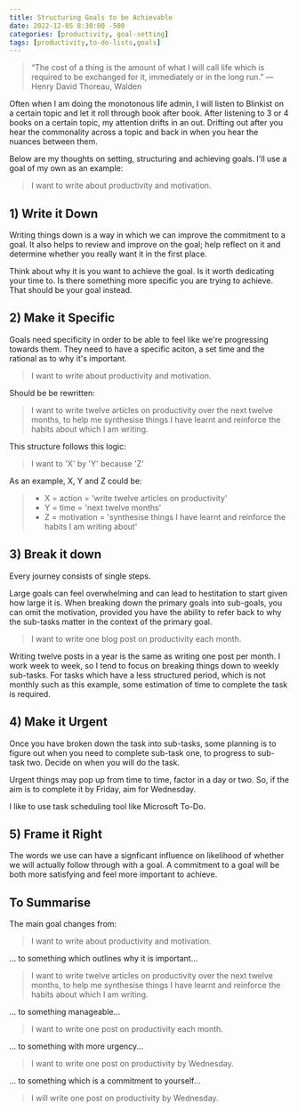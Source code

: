 ```yaml
---
title: Structuring Goals to be Achievable
date: 2022-12-05 8:30:00 -500
categories: [productivity, goal-setting]
tags: [productivity,to-do-lists,goals]
---
```



>“The cost of a thing is the amount of what I will call life which is required to be exchanged for it, immediately or in the long run.” ― Henry David Thoreau, Walden

Often when I am doing the monotonous life admin, I will listen to Blinkist on a certain topic and let it roll through book after book. After listening to 3 or 4 books on a certain topic, my attention drifts in an out. Drifting out after you hear the commonality across a topic and back in when you hear the nuances between them.

Below are my thoughts on setting, structuring and achieving goals. I'll use a goal of my own as an example:

>I want to write about productivity and motivation.

## 1) Write it Down

Writing things down is a way in which we can improve the commitment to a goal. It also helps to review and improve on the goal; help reflect on it and determine whether you really want it in the first place.

Think about why it is you want to achieve the goal. Is it worth dedicating your time to. Is there something more specific you are trying to achieve. That should be your goal instead.

## 2) Make it Specific
Goals need specificity in order to be able to feel like we're progressing towards them. They need to have a specific aciton, a set time and the rational as to why it's important.

>I want to write about productivity and motivation.

Should be be rewritten:

>I want to write twelve articles on productivity over the next twelve months, to help me synthesise things I have learnt and reinforce the habits about which I am writing.

This structure follows this logic:
    
>I want to 'X' by 'Y' because 'Z'

As an example, X, Y and Z could be:

>- X = action = 'write twelve articles on productivity'
>- Y = time = 'next twelve months'
>- Z = motivation = 'synthesise things I have learnt and reinforce the habits I am writing about'

## 3) Break it down

Every journey consists of single steps. 

Large goals can feel overwhelming and can lead to hestitation to start given how large it is. When breaking down the primary goals into sub-goals, you can omit the motivation, provided you have the ability to refer back to why the sub-tasks matter in the context of the primary goal. 

>I want to write one blog post on productivity each month.

Writing twelve posts in a year is the same as writing one post per month. I work week to week, so I tend to focus on breaking things down to weekly sub-tasks. For tasks which have a less structured period, which is not monthly such as this example, some estimation of time to complete the task is required.


## 4) Make it Urgent
Once you have broken down the task into sub-tasks, some planning is to figure out when you need to complete sub-task one, to progress to sub-task two. Decide on when you will do the task.

Urgent things may pop up from time to time, factor in a day or two. So, if the aim is to complete it by Friday, aim for Wednesday.

I like to use task scheduling tool like Microsoft To-Do.

## 5) Frame it Right

The words we use can have a signficant influence on likelihood of whether we will actually follow through with a goal. A commitment to a goal will be both more satisfying and feel more important to achieve. 

## To Summarise
The main goal changes from:

>I want to write about productivity and motivation.

... to something which outlines why it is important...

>I want to write twelve articles on productivity over the next twelve months, to help me synthesise things I have learnt and reinforce the habits about which I am writing.

... to something manageable...

>I want to write one post on productivity each month.

... to something with more urgency...

>I want to write one post on productivity by Wednesday.

... to something which is a commitment to yourself...

>I will write one post on productivity by Wednesday.
